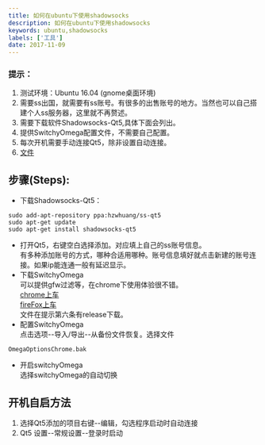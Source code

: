```yaml
---
title: 如何在ubuntu下使用shadowsocks
description: 如何在ubuntu下使用shadowsocks
keywords: ubuntu,shadowsocks
labels: ['工具']
date: 2017-11-09
---
```


### 提示：
1. 测试环境：Ubuntu 16.04 (gnome桌面环境)
2. 需要ss出国，就需要有ss账号。有很多的出售账号的地方。当然也可以自己搭建个人ss服务器，这里就不再赘述。
3. 需要下载软件Shadowsocks-Qt5,具体下面会列出。
4. 提供SwitchyOmega配置文件，不需要自己配置。
5. 每次开机需要手动连接Qt5，除非设置自动连接。
6. [文件](https://github.com/GzhiYi/frontend-log/releases/tag/ss)
## 步骤(Steps):
- 下载Shadowsocks-Qt5：  
```
sudo add-apt-repository ppa:hzwhuang/ss-qt5
sudo apt-get update
sudo apt-get install shadowsocks-qt5
```  
- 打开Qt5，右键空白选择添加。对应填上自己的ss账号信息。  
有多种添加账号的方式，哪种合适用哪种。账号信息填好就点击新建的账号连接。如果ip能连通一般有延迟显示。
- 下载SwitchyOmega  
可以提供gfw过滤等，在chrome下使用体验很不错。  
[chrome上车](https://chrome.google.com/webstore/detail/proxy-switchyomega/padekgcemlokbadohgkifijomclgjgif?utm_source=chrome-ntp-icon)  
[fireFox上车](https://addons.mozilla.org/zh-CN/firefox/addon/switchyomega/)    
文件在提示第六条有release下载。
- 配置SwitchyOmega  
点击选项--导入/导出--从备份文件恢复。选择文件  
```
OmegaOptionsChrome.bak
```  
- 开启switchyOmega  
选择switchyOmega的自动切换

## 开机自启方法

1. 选择Qt5添加的项目右键--编辑，勾选程序启动时自动连接
2. Qt5  设置--常规设置--登录时启动
